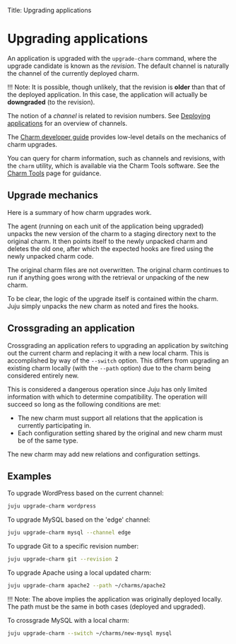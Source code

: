 Title: Upgrading applications

# Upgrading applications

An application is upgraded with the `upgrade-charm` command, where the upgrade
candidate is known as the *revision*. The default channel is naturally the
channel of the currently deployed charm.

!!! Note:
    It is possible, though unlikely, that the revision is **older** than that
    of the deployed application. In this case, the application will actually be
    **downgraded** (to the revision).

The notion of a *channel* is related to revision numbers. See
[Deploying applications][deploy-charm_channels] for an overview of channels.

The [Charm developer guide][dev-upgrade-charm] provides low-level details on
the mechanics of charm upgrades.

You can query for charm information, such as channels and revisions, with the
`charm` utility, which is available via the Charm Tools software. See the
[Charm Tools][charm-tools] page for guidance.

## Upgrade mechanics

Here is a summary of how charm upgrades work.

The agent (running on each unit of the application being upgraded) unpacks the
new version of the charm to a staging directory next to the original charm. It
then points itself to the newly unpacked charm and deletes the old one, after
which the expected hooks are fired using the newly unpacked charm code.

The original charm files are not overwritten. The original charm continues to
run if anything goes wrong with the retrieval or unpacking of the new charm.

To be clear, the logic of the upgrade itself is contained within the charm.
Juju simply unpacks the new charm as noted and fires the hooks. 

## Crossgrading an application

Crossgrading an application refers to upgrading an application by switching out
the current charm and replacing it with a new local charm. This is accomplished
by way of the `--switch` option. This differs from upgrading an existing charm
locally (with the `--path` option) due to the charm being considered entirely
new.

This is considered a dangerous operation since Juju has only limited
information with which to determine compatibility. The operation will succeed
so long as the following conditions are met:

- The new charm must support all relations that the application is currently
  participating in.
- Each configuration setting shared by the original and new charm must be of
  the same type.

The new charm may add new relations and configuration settings.

## Examples

To upgrade WordPress based on the current channel:

```bash
juju upgrade-charm wordpress
```

To upgrade MySQL based on the 'edge' channel:

```bash
juju upgrade-charm mysql --channel edge
```

To upgrade Git to a specific revision number:

```bash
juju upgrade-charm git --revision 2
```

To upgrade Apache using a local updated charm:

```bash
juju upgrade-charm apache2 --path ~/charms/apache2
```

!!! Note:
    The above implies the application was originally deployed locally.
    The path must be the same in both cases (deployed and upgraded).

To crossgrade MySQL with a local charm:

```bash
juju upgrade-charm --switch ~/charms/new-mysql mysql
```


<!-- LINKS -->

[charm-tools]: ./tools-charm-tools.html
[dev-upgrade-charm]: ./developer-upgrade-charm.html
[deploy-charm_channels]: ./charms-deploying.html#channels
